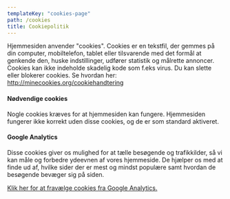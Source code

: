 ```yaml
---
templateKey: "cookies-page"
path: /cookies
title: Cookiepolitik
---
```


Hjemmesiden anvender "cookies". Cookies er en tekstfil, der gemmes på din computer, mobiltelefon, tablet eller tilsvarende med det formål at genkende den, huske indstillinger, udfører statistik og målrette annoncer. Cookies kan ikke indeholde skadelig kode som f.eks virus.
Du kan slette eller blokerer cookies. Se hvordan her: <a href="http://minecookies.org/cookiehandtering">http://minecookies.org/cookiehandtering</a>

#### Nødvendige cookies

Nogle cookies kræves for at hjemmesiden kan fungere. Hjemmesiden fungerer ikke korrekt uden disse cookies, og de er som standard aktiveret.

#### Google Analytics

Disse cookies giver os mulighed for at tælle besøgende og trafikkilder, så vi kan måle og forbedre ydeevnen af vores hjemmeside. De hjælper os med at finde ud af, hvilke sider der er mest og mindst populære samt hvordan de besøgende bevæger sig på siden.

<a href="http://tools.google.com/dlpage/gaoptout">Klik her for at fravælge cookies fra Google Analytics.</a>
